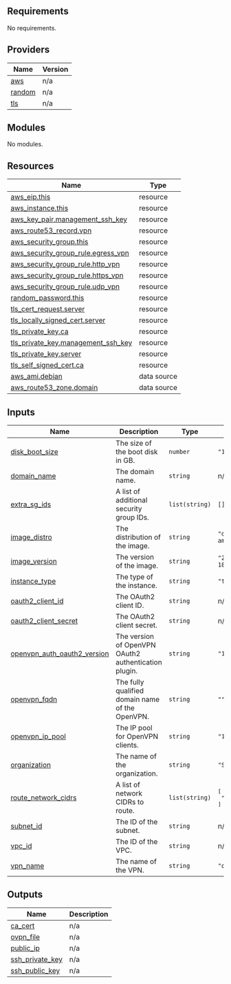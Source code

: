 ## Requirements

No requirements.

## Providers

| Name                                                       | Version |
|------------------------------------------------------------|---------|
| <a name="provider_aws"></a> [aws](#provider\_aws)          | n/a     |
| <a name="provider_random"></a> [random](#provider\_random) | n/a     |
| <a name="provider_tls"></a> [tls](#provider\_tls)          | n/a     |

## Modules

No modules.

## Resources

| Name                                                                                                                                  | Type        |
|---------------------------------------------------------------------------------------------------------------------------------------|-------------|
| [aws_eip.this](https://registry.terraform.io/providers/hashicorp/aws/latest/docs/resources/eip)                                       | resource    |
| [aws_instance.this](https://registry.terraform.io/providers/hashicorp/aws/latest/docs/resources/instance)                             | resource    |
| [aws_key_pair.management_ssh_key](https://registry.terraform.io/providers/hashicorp/aws/latest/docs/resources/key_pair)               | resource    |
| [aws_route53_record.vpn](https://registry.terraform.io/providers/hashicorp/aws/latest/docs/resources/route53_record)                  | resource    |
| [aws_security_group.this](https://registry.terraform.io/providers/hashicorp/aws/latest/docs/resources/security_group)                 | resource    |
| [aws_security_group_rule.egress_vpn](https://registry.terraform.io/providers/hashicorp/aws/latest/docs/resources/security_group_rule) | resource    |
| [aws_security_group_rule.http_vpn](https://registry.terraform.io/providers/hashicorp/aws/latest/docs/resources/security_group_rule)   | resource    |
| [aws_security_group_rule.https_vpn](https://registry.terraform.io/providers/hashicorp/aws/latest/docs/resources/security_group_rule)  | resource    |
| [aws_security_group_rule.udp_vpn](https://registry.terraform.io/providers/hashicorp/aws/latest/docs/resources/security_group_rule)    | resource    |
| [random_password.this](https://registry.terraform.io/providers/hashicorp/random/latest/docs/resources/password)                       | resource    |
| [tls_cert_request.server](https://registry.terraform.io/providers/hashicorp/tls/latest/docs/resources/cert_request)                   | resource    |
| [tls_locally_signed_cert.server](https://registry.terraform.io/providers/hashicorp/tls/latest/docs/resources/locally_signed_cert)     | resource    |
| [tls_private_key.ca](https://registry.terraform.io/providers/hashicorp/tls/latest/docs/resources/private_key)                         | resource    |
| [tls_private_key.management_ssh_key](https://registry.terraform.io/providers/hashicorp/tls/latest/docs/resources/private_key)         | resource    |
| [tls_private_key.server](https://registry.terraform.io/providers/hashicorp/tls/latest/docs/resources/private_key)                     | resource    |
| [tls_self_signed_cert.ca](https://registry.terraform.io/providers/hashicorp/tls/latest/docs/resources/self_signed_cert)               | resource    |
| [aws_ami.debian](https://registry.terraform.io/providers/hashicorp/aws/latest/docs/data-sources/ami)                                  | data source |
| [aws_route53_zone.domain](https://registry.terraform.io/providers/hashicorp/aws/latest/docs/data-sources/route53_zone)                | data source |

## Inputs

| Name                                                                                                                      | Description                                          | Type           | Default                               | Required |
|---------------------------------------------------------------------------------------------------------------------------|------------------------------------------------------|----------------|---------------------------------------|:--------:|
| <a name="input_disk_boot_size"></a> [disk\_boot\_size](#input\_disk\_boot\_size)                                          | The size of the boot disk in GB.                     | `number`       | `"10"`                                |    no    |
| <a name="input_domain_name"></a> [domain\_name](#input\_domain\_name)                                                     | The domain name.                                     | `string`       | n/a                                   |   yes    |
| <a name="input_extra_sg_ids"></a> [extra\_sg\_ids](#input\_extra\_sg\_ids)                                                | A list of additional security group IDs.             | `list(string)` | `[]`                                  |    no    |
| <a name="input_image_distro"></a> [image\_distro](#input\_image\_distro)                                                  | The distribution of the image.                       | `string`       | `"debian-12-amd64"`                   |    no    |
| <a name="input_image_version"></a> [image\_version](#input\_image\_version)                                               | The version of the image.                            | `string`       | `"20240717-1811"`                     |    no    |
| <a name="input_instance_type"></a> [instance\_type](#input\_instance\_type)                                               | The type of the instance.                            | `string`       | `"t3.micro"`                          |    no    |
| <a name="input_oauth2_client_id"></a> [oauth2\_client\_id](#input\_oauth2\_client\_id)                                    | The OAuth2 client ID.                                | `string`       | n/a                                   |   yes    |
| <a name="input_oauth2_client_secret"></a> [oauth2\_client\_secret](#input\_oauth2\_client\_secret)                        | The OAuth2 client secret.                            | `string`       | n/a                                   |   yes    |
| <a name="input_openvpn_auth_oauth2_version"></a> [openvpn\_auth\_oauth2\_version](#input\_openvpn\_auth\_oauth2\_version) | The version of OpenVPN OAuth2 authentication plugin. | `string`       | `"1.22.4"`                            |    no    |
| <a name="input_openvpn_fqdn"></a> [openvpn\_fqdn](#input\_openvpn\_fqdn)                                                  | The fully qualified domain name of the OpenVPN.      | `string`       | `""`                                  |    no    |
| <a name="input_openvpn_ip_pool"></a> [openvpn\_ip\_pool](#input\_openvpn\_ip\_pool)                                       | The IP pool for OpenVPN clients.                     | `string`       | `"10.8.0.0"`                          |    no    |
| <a name="input_organization"></a> [organization](#input\_organization)                                                    | The name of the organization.                        | `string`       | `"Spartan"`                           |    no    |
| <a name="input_route_network_cidrs"></a> [route\_network\_cidrs](#input\_route\_network\_cidrs)                           | A list of network CIDRs to route.                    | `list(string)` | <pre>[<br/>  "10.0.0.0/8"<br/>]</pre> |    no    |
| <a name="input_subnet_id"></a> [subnet\_id](#input\_subnet\_id)                                                           | The ID of the subnet.                                | `string`       | n/a                                   |   yes    |
| <a name="input_vpc_id"></a> [vpc\_id](#input\_vpc\_id)                                                                    | The ID of the VPC.                                   | `string`       | n/a                                   |   yes    |
| <a name="input_vpn_name"></a> [vpn\_name](#input\_vpn\_name)                                                              | The name of the VPN.                                 | `string`       | `"openvpn"`                           |    no    |

## Outputs

| Name                                                                                  | Description |
|---------------------------------------------------------------------------------------|-------------|
| <a name="output_ca_cert"></a> [ca\_cert](#output\_ca\_cert)                           | n/a         |
| <a name="output_ovpn_file"></a> [ovpn\_file](#output\_ovpn\_file)                     | n/a         |
| <a name="output_public_ip"></a> [public\_ip](#output\_public\_ip)                     | n/a         |
| <a name="output_ssh_private_key"></a> [ssh\_private\_key](#output\_ssh\_private\_key) | n/a         |
| <a name="output_ssh_public_key"></a> [ssh\_public\_key](#output\_ssh\_public\_key)    | n/a         |
